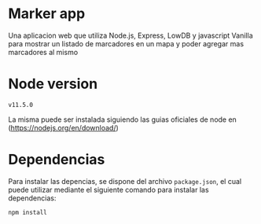 # Marker app
Una aplicacion web que utiliza Node.js, Express, LowDB y javascript Vanilla para mostrar un listado de marcadores en un mapa y poder agregar mas marcadores al mismo

# Node version
```
v11.5.0
```
La misma puede ser instalada siguiendo las guias oficiales de node en (https://nodejs.org/en/download/)


# Dependencias
Para instalar las depencias, se dispone del archivo `package.json`, el cual puede utilizar mediante el siguiente comando para instalar las dependencias:

```
npm install
```